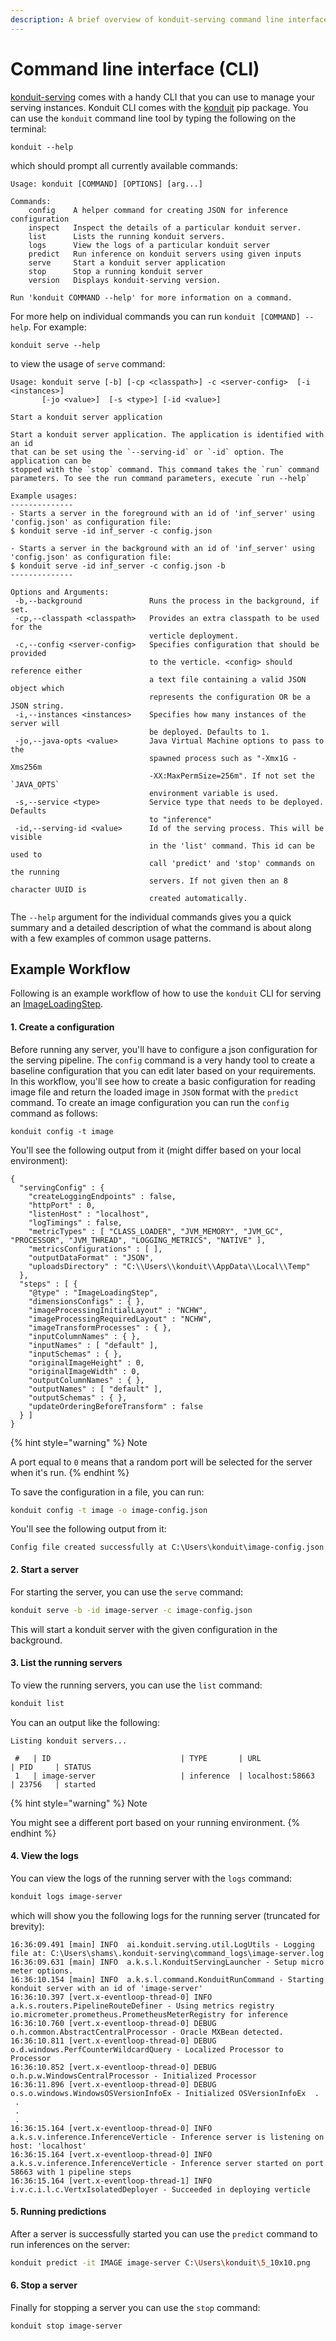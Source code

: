 ```yaml
---
description: A brief overview of konduit-serving command line interface.
---
```


# Command line interface \(CLI\)

[konduit-serving](https://github.com/KonduitAI/konduit-serving) comes with a handy CLI that you can use to manage your serving instances. Konduit CLI comes with the [konduit](https://pypi.org/project/konduit/) pip package. You can use the `konduit` command line tool by typing the following on the terminal:

```text
konduit --help
```

which should prompt all currently available commands:

```text
Usage: konduit [COMMAND] [OPTIONS] [arg...]

Commands:
    config    A helper command for creating JSON for inference configuration
    inspect   Inspect the details of a particular konduit server.
    list      Lists the running konduit servers.
    logs      View the logs of a particular konduit server
    predict   Run inference on konduit servers using given inputs
    serve     Start a konduit server application
    stop      Stop a running konduit server
    version   Displays konduit-serving version.

Run 'konduit COMMAND --help' for more information on a command.
```

For more help on individual commands you can run `konduit [COMMAND] --help`. For example:

```text
konduit serve --help
```

to view the usage of `serve` command:

```text
Usage: konduit serve [-b] [-cp <classpath>] -c <server-config>  [-i <instances>]
       [-jo <value>]  [-s <type>] [-id <value>]

Start a konduit server application

Start a konduit server application. The application is identified with an id
that can be set using the `--serving-id` or `-id` option. The application can be
stopped with the `stop` command. This command takes the `run` command
parameters. To see the run command parameters, execute `run --help`

Example usages:
--------------
- Starts a server in the foreground with an id of 'inf_server' using
'config.json' as configuration file:
$ konduit serve -id inf_server -c config.json

- Starts a server in the background with an id of 'inf_server' using
'config.json' as configuration file:
$ konduit serve -id inf_server -c config.json -b
--------------

Options and Arguments:
 -b,--background               Runs the process in the background, if set.
 -cp,--classpath <classpath>   Provides an extra classpath to be used for the
                               verticle deployment.
 -c,--config <server-config>   Specifies configuration that should be provided
                               to the verticle. <config> should reference either
                               a text file containing a valid JSON object which
                               represents the configuration OR be a JSON string.
 -i,--instances <instances>    Specifies how many instances of the server will
                               be deployed. Defaults to 1.
 -jo,--java-opts <value>       Java Virtual Machine options to pass to the
                               spawned process such as "-Xmx1G -Xms256m
                               -XX:MaxPermSize=256m". If not set the `JAVA_OPTS`
                               environment variable is used.
 -s,--service <type>           Service type that needs to be deployed. Defaults
                               to "inference"
 -id,--serving-id <value>      Id of the serving process. This will be visible
                               in the 'list' command. This id can be used to
                               call 'predict' and 'stop' commands on the running
                               servers. If not given then an 8 character UUID is
                               created automatically.
```

The `--help` argument for the individual commands gives you a quick summary and a detailed description of what the command is about along with a few examples of common usage patterns. 

## **Example Workflow**

Following is an example workflow of how to use the `konduit` CLI for serving an [ImageLoadingStep](../steps/image-loading-pipeline-steps.md).

#### 1. Create a configuration

Before running any server, you'll have to configure a json configuration for the serving pipeline. The `config` command is a very handy tool to create a baseline configuration that you can edit later based on your requirements. In this workflow, you'll see how to create a basic configuration for reading image file and return the loaded image in `JSON` format with the `predict` command. To create an image configuration you can run the `config` command as follows:

```text
konduit config -t image
```

You'll see the following output from it \(might differ based on your local environment\):

```text
{
  "servingConfig" : {
    "createLoggingEndpoints" : false,
    "httpPort" : 0,
    "listenHost" : "localhost",
    "logTimings" : false,
    "metricTypes" : [ "CLASS_LOADER", "JVM_MEMORY", "JVM_GC", "PROCESSOR", "JVM_THREAD", "LOGGING_METRICS", "NATIVE" ],
    "metricsConfigurations" : [ ],
    "outputDataFormat" : "JSON",
    "uploadsDirectory" : "C:\\Users\\konduit\\AppData\\Local\\Temp"
  },
  "steps" : [ {
    "@type" : "ImageLoadingStep",
    "dimensionsConfigs" : { },
    "imageProcessingInitialLayout" : "NCHW",
    "imageProcessingRequiredLayout" : "NCHW",
    "imageTransformProcesses" : { },
    "inputColumnNames" : { },
    "inputNames" : [ "default" ],
    "inputSchemas" : { },
    "originalImageHeight" : 0,
    "originalImageWidth" : 0,
    "outputColumnNames" : { },
    "outputNames" : [ "default" ],
    "outputSchemas" : { },
    "updateOrderingBeforeTransform" : false
  } ]
}
```

{% hint style="warning" %}
Note

A port equal to `0` means that a random port will be selected for the server when it's run.
{% endhint %}

To save the configuration in a file, you can run: 

```bash
konduit config -t image -o image-config.json
```

You'll see the following output from it: 

```text
Config file created successfully at C:\Users\konduit\image-config.json
```

#### 2. Start a server

For starting the server, you can use the `serve` command:

```bash
konduit serve -b -id image-server -c image-config.json
```

This will start a konduit server with the given configuration in the background.

#### 3. List the running servers

To view the running servers, you can use the `list`  command:

```bash
konduit list
```

You can an output like the following:

```text
Listing konduit servers...

 #   | ID                             | TYPE       | URL                  | PID     | STATUS
 1   | image-server                   | inference  | localhost:58663      | 23756   | started

```

{% hint style="warning" %}
Note

You might see a different port based on your running environment.
{% endhint %}

#### 4. View the logs

You can view the logs of the running server with the `logs` command:

```bash
konduit logs image-server
```

which will show you the following logs for the running server \(truncated for brevity\):

```text
16:36:09.491 [main] INFO  ai.konduit.serving.util.LogUtils - Logging file at: C:\Users\shams\.konduit-serving\command_logs\image-server.log
16:36:09.631 [main] INFO  a.k.s.l.KonduitServingLauncher - Setup micro meter options.
16:36:10.154 [main] INFO  a.k.s.l.command.KonduitRunCommand - Starting konduit server with an id of 'image-server'
16:36:10.397 [vert.x-eventloop-thread-0] INFO  a.k.s.routers.PipelineRouteDefiner - Using metrics registry io.micrometer.prometheus.PrometheusMeterRegistry for inference
16:36:10.760 [vert.x-eventloop-thread-0] DEBUG o.h.common.AbstractCentralProcessor - Oracle MXBean detected.
16:36:10.811 [vert.x-eventloop-thread-0] DEBUG o.d.windows.PerfCounterWildcardQuery - Localized Processor to Processor
16:36:10.852 [vert.x-eventloop-thread-0] DEBUG o.h.p.w.WindowsCentralProcessor - Initialized Processor
16:36:11.896 [vert.x-eventloop-thread-0] DEBUG o.s.o.windows.WindowsOSVersionInfoEx - Initialized OSVersionInfoEx  .
 .
 .
 .
16:36:15.164 [vert.x-eventloop-thread-0] INFO  a.k.s.v.inference.InferenceVerticle - Inference server is listening on host: 'localhost'
16:36:15.164 [vert.x-eventloop-thread-0] INFO  a.k.s.v.inference.InferenceVerticle - Inference server started on port 58663 with 1 pipeline steps
16:36:15.164 [vert.x-eventloop-thread-1] INFO  i.v.c.i.l.c.VertxIsolatedDeployer - Succeeded in deploying verticle
```

#### 5. Running predictions

After a server is successfully started you can use the `predict`  command to run inferences on the server:

```bash
konduit predict -it IMAGE image-server C:\Users\konduit\5_10x10.png
```

#### 6. Stop a server

Finally for stopping a server you can use the `stop`  command:

```bash
konduit stop image-server
```



